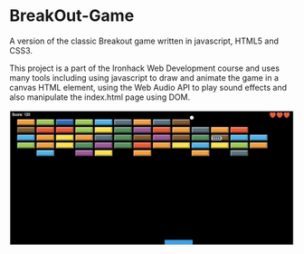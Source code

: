 # BreakOut-Game
A version of the classic Breakout game written in javascript, HTML5 and CSS3.

This project is a part of the Ironhack Web Development course and uses many tools including using javascript to draw and animate the game in a canvas HTML element, using the Web Audio API to play sound effects and also manipulate the index.html page using DOM.

![](breakout-gif.gif)
